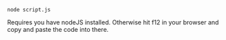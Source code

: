 `node script.js`

Requires you have nodeJS installed. Otherwise hit f12 in your browser and copy and paste the code into there.
